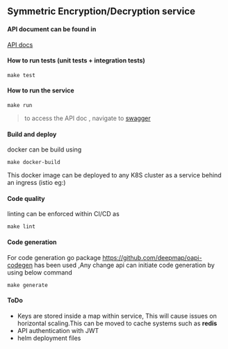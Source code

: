 ## Symmetric Encryption/Decryption service

#### API document can be found in 
[API docs](api/api.yaml)

#### How to run tests (unit tests + integration tests)

```
make test
```

#### How to run the service
```
make run
```
> to access the API doc , navigate to [swagger](http://localhost:8080/index.html)

#### Build and deploy
docker can be build using 
```
make docker-build
```
This docker image can be deployed to any K8S cluster as a service behind an ingress (istio eg:)

#### Code quality
linting can be enforced within CI/CD as

```
make lint
```

#### Code generation
For code generation go package https://github.com/deepmap/oapi-codegen has been used
,Any change api can initiate code generation by using below command

```
make generate
```

#### ToDo
- Keys are stored inside a map within service, This will cause issues on horizontal scaling.This can be moved to cache systems such as **redis**
- API authentication with JWT
- helm deployment files